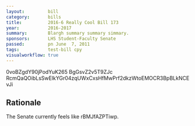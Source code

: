 ```yaml
---
layout:         bill
category:       bills
title:          2016-6 Really Cool Bill 173
year:           2016-2017
summary:        Blargh summary summary simmary.
sponsors:       LHS Student-Faculty Senate
passed:         pn June  7, 2011
tags:           test-bill cpy
visualworkflow: true
---
```



0voBZgdY90jPodYuK265 BgGsvZ2v5T9ZJc RcmQaQOibLsSwElkYGr04zqUWxCxsHfMwPrf2dkzWtoEMOCR3BpBLkNCEvJi 




Rationale
---------
The Senate currently feels like rBMJfAZPTiwp.
